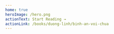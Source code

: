 ```yaml
---
home: true
heroImage: /hero.png
actionText: Start Reading →
actionLink: /books/duong-linh/binh-an-voi-chua
---
```

